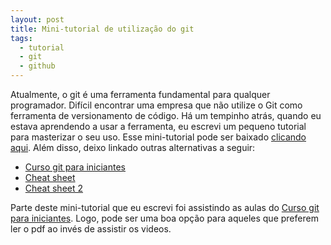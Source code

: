 ```yaml
---
layout: post
title: Mini-tutorial de utilização do git
tags:
  - tutorial
  - git
  - github
---
```

Atualmente, o git é uma ferramenta fundamental para qualquer programador. Difícil encontrar uma empresa que não utilize o Git como ferramenta de versionamento de código.
Há um tempinho atrás, quando eu estava aprendendo a usar a ferramenta, eu escrevi um pequeno tutorial para masterizar o seu uso. Esse mini-tutorial pode ser baixado [clicando aqui](assets/files/mini-tutorial-git.pdf).
Além disso, deixo linkado outras alternativas a seguir:

+ [Curso git para iniciantes](https://www.youtube.com/watch?v=WVLhm1AMeYE&list=PLInBAd9OZCzzHBJjLFZzRl6DgUmOeG3H0)
+ [Cheat sheet](https://github.com/github/training-kit/blob/master/downloads/pt_BR/github-git-cheat-sheet.md)
+ [Cheat sheet 2](https://www.git-tower.com/blog/git-cheat-sheet)

Parte deste mini-tutorial que eu escrevi foi assistindo as aulas do [Curso git para iniciantes](https://www.youtube.com/watch?v=WVLhm1AMeYE&list=PLInBAd9OZCzzHBJjLFZzRl6DgUmOeG3H0). Logo, pode ser uma boa opção para aqueles que preferem ler o pdf
ao invés de assistir os videos.
